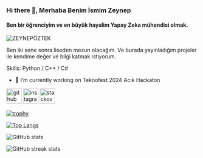 ### Hi there 👋, Merhaba Benim İsmim Zeynep
#### Ben bir öğrenciyim ve en büyük hayalim Yapay Zeka mühendisi olmak.
![ZEYNEPÖZTEK](https://github.com/ZeynepOztek/ZeynepOztek/assets/160145351/d4d15514-df7e-45b7-8167-6aa5dd56ba52)

Ben iki sene sonra liseden mezun olacağım. Ve burada yayınladığım projeler ile kendime değer ve bilgi katmak istiyorum.

Skills: Python / C++ / C# 

- 🔭 I’m currently working on Teknofest 2024 Acık Hackaton


[<img src='https://cdn.jsdelivr.net/npm/simple-icons@3.0.1/icons/github.svg' alt='github' height='40'>](https://github.com/ZeynepOztek) [<img src='https://cdn.jsdelivr.net/npm/simple-icons@3.0.1/icons/instagram.svg' alt='instagram' height='40'>](https://www.instagram.com/https://www.instagram.com/kodluvizyon?igsh=MTJiOTlpN2ZscWJhag==/)  [<img src='https://cdn.jsdelivr.net/npm/simple-icons@3.0.1/icons/stackoverflow.svg' alt='stackoverflow' height='40'>](https://stackoverflow.com/users/https://stackoverflow.com/users/23434854/zeynep-%c3%96ztek)  

[![trophy](https://github-profile-trophy.vercel.app/?username=ZeynepOztek)](https://github.com/ryo-ma/github-profile-trophy)

[![Top Langs](https://github-readme-stats.vercel.app/api/top-langs/?username=ZeynepOztek)](https://github.com/anuraghazra/github-readme-stats)

![GitHub stats](https://github-readme-stats.vercel.app/api?username=ZeynepOztek&show_icons=true)  



![GitHub streak stats](https://streak-stats.demolab.com/?user=ZeynepOztek)  

